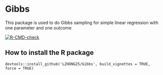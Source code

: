 # Gibbs
This package is used to do Gibbs sampling for simple linear regression with one parameter and one outcome

<!-- badges: start -->

  [![R-CMD-check](https://github.com/LZHONG25/Gibbs/workflows/R-CMD-check/badge.svg)](https://github.com/LZHONG25/Gibbs/actions)

<!-- badges: end -->

## How to install the R package
`devtools::install_github('LZHONG25/Gibbs', build_vignettes = TRUE, force = TRUE)`

